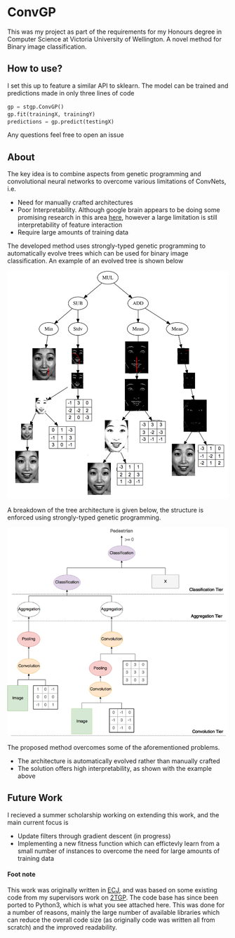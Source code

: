 # ConvGP

This was my project as part of the requirements for my Honours degree in Computer Science at Victoria University of Wellington. A novel method for Binary image classification.

## How to use?

I set this up to feature a similar API to sklearn. The model can be trained and predictions made in only three lines of code

```python
gp = stgp.ConvGP()
gp.fit(trainingX, trainingY)
predictions = gp.predict(testingX)
```

Any questions feel free to open an issue

## About
The key idea is to combine aspects from genetic programming and convolutional neural networks
to overcome various limitations of ConvNets, i.e.

- Need for manually crafted architectures
- Poor Interpretability. Although google brain appears to be doing some promising research in this area [here](https://distill.pub/2017/feature-visualization/), however a large limitation is still interpretability of feature interaction 
- Require large amounts of training data

The developed method uses strongly-typed genetic programming to automatically evolve trees which can be used for binary image classification. An example of an evolved tree is shown below

![Example Tree](res/images/example-tree.png "A sample solution for the JAFFE dataset")

A breakdown of the tree architecture is given below, the structure is enforced using strongly-typed genetic programming.

![Example Architecture](res/images/tier.png "Example tree demonstranting the architecture")

The proposed method overcomes some of the aforementioned problems.

- The architecture is automatically evolved rather than manually crafted
- The solution offers high interpretability, as shown with the example above

## Future Work
I recieved a summer scholarship working on extending this work, and the main current focus is 

- Update filters through gradient descent (in progress)
- Implementing a new fitness function which can effictevly learn from a small number of instances to overcome the need for large amounts of training data

#### Foot note
This work was originally written in [ECJ](https://cs.gmu.edu/~sean/papers/gecco17-ecj.pdf), and was based on some existing code from my supervisors work on [2TGP](http://www.sciencedirect.com/science/article/pii/S0957417412003867). The code base has since been ported to Python3, which is what you see attached here. This was done for a number of reasons, mainly the large number of available libraries which can reduce the overall code size (as originally code was written all from scratch) and the improved readability.
